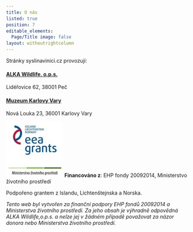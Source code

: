 ```yaml
---
title: O nás
listed: true
position: 7
editable_elements:
  Page/Title image: false
layout: withoutrightcolumn
---
```

Stránky syslinavinici.cz provozují:

#### [ALKA Wildlife, o.p.s.][1]

Lidéřovice 62, 38001 Peč

#### [Muzeum Karlovy Vary][2]

Nová Louka 23, 36001 Karlovy Vary

![](/uploads/loga_mgs_stojato_mm.jpg)
**Financováno z**: EHP fondy 2009­2014, Ministerstvo životního
prostředí

Podpořeno grantem z Islandu, Lichtenštejnska a Norska.

*Tento web byl vytvořen za finanční podpory EHP fondů 2009­2014 a
Ministerstva životního prostředí. Za jeho obsah je výhradně odpovědná
ALKA Wildlife,o.p.s. a nelze jej v žádném případě považovat za názor
donora nebo Ministerstva životního prostředí.*

[1]: http://www.alkawildlife.eu
[2]: http://www.kvmuz.cz
